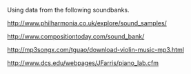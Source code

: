 Using data from the following soundbanks.

http://www.philharmonia.co.uk/explore/sound_samples/

http://www.compositiontoday.com/sound_bank/

http://mp3songx.com/tguao/download-violin-music-mp3.html

http://www.dcs.edu/webpages/JFarris/piano_lab.cfm